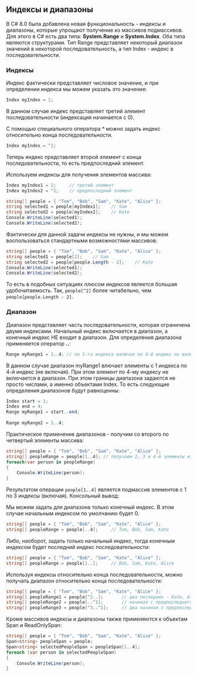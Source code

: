 ## Индексы и диапазоны

В C# 8.0 была добавлена новая функциональность - индексы и диапазоны, которые упрощают получение из массивов подмассивов. 
Для этого в C# есть два типа: **System.Range** и **System.Index**. Оба типа являются структурами. Тип Range представляет некоторый диапазон значений 
в некоторой последовательность, а тип Index - индекс в последовательности.

### Индексы

Индекс фактически представляет числовое значение, и при определении индекса мы можем указать это значение:

```cs
Index myIndex = 2;
```

В данном случае индекс представляет третий элемент последовательности (индексация начинается с 0).

С помощью специального оператора **^** можно задать индекс относительно конца последовательности.

```cs
Index myIndex = ^2;
```

Теперь индекс представляет второй элемент с конца последовательности, то есть предпоследний элемент.

Используем индексы для получения элементов массива:

```cs
Index myIndex1 = 2;		// третий элемент
Index myIndex2 = ^2;	// предпоследний элемент

string[] people = { "Tom", "Bob", "Sam", "Kate", "Alice" };
string selected1 = people[myIndex1];    // Sam
string selected2 = people[myIndex2];    // Kate
Console.WriteLine(selected1);   
Console.WriteLine(selected2);
```

Фактически для данной задачи индексы не нужны, и мы можем воспользоваться стандартными возможностями массивов:

```cs
string[] people = { "Tom", "Bob", "Sam", "Kate", "Alice" };
string selected1 = people[2];    // Sam
string selected2 = people[people.Length - 2];    // Kate
Console.WriteLine(selected1);   
Console.WriteLine(selected2);
```

То есть в подобных ситуациях плюсом индексов является большая удобочитаемость. Так, `people[^2]` более читабельно, чем `people[people.Length - 2]`.

### Диапазон

Диапазон представляет часть последовательности, которая ограничена двумя индексами. Начальный индекс включается в диапазон, а конечный индекс НЕ входит в диапазон. 
Для определения диапазона применяется оператор **..**:

```cs
Range myRange1 = 1..4; // по 1-го индекса включая по 4-й индекс не включая
```

В данном случае диапазон myRange1 влючает элементы с 1 индекса по 4-й индекс (не включая). При этом элемент по 4-му индексу не 
включается в диапазон. При этом границы диапазона задаются не просто числами, а именно объектами Index. То есть следующие определения диапазонов будут равноценны:

```cs
Index start = 1;
Index end = 4;
Range myRange1 = start..end;
			
Range myRange2 = 1..4;
```

Практическое применение диапазонов - получим со второго по четвертый элементы массива:

```cs
string[] people = { "Tom", "Bob", "Sam", "Kate", "Alice" };
string[] peopleRange = people[1..4]; // получаем 2, 3 и 4-й элементы из массива
foreach(var person in peopleRange)
{
	Console.WriteLine(person);
}
```

Результатом операции `people[1..4]` является подмассив элементов с 1 по 3 индексы (включая). Консольный вывод:

Мы можем задать для диапазона только конечный индекс. В этом случае начальным индексом по умолчанию будет 0.

```cs
string[] people = { "Tom", "Bob", "Sam", "Kate", "Alice" };
string[] peopleRange = people[..4];     // Tom, Bob, Sam, Kate
```

Либо, наоборот, задать только начальный индекс, тогда конечным индексом будет последний индекс последовательности:

```cs
string[] people = { "Tom", "Bob", "Sam", "Kate", "Alice" };
string[] peopleRange = people[1..];     // Bob, Sam, Kate, Alice
```

Используя индексы относительно конца последовательности, можно получать диапазон относительно конца последовательности:

```cs
string[] people = { "Tom", "Bob", "Sam", "Kate", "Alice" };
string[] peopleRange1 = people[^2..];     	// два последних - Kate, Alice
string[] peopleRange2 = people[..^1];   	// начиная с предпоследнего - Tom, Bob, Sam, Kate
string[] peopleRange3 = people[^3..^1];   	// два начиная с предпоследнего - Sam, Kate
```

Кроме массивов индексы и диапазоны также применяются к объектам Span и ReadOnlySpan:

```cs
string[] people = { "Tom", "Bob", "Sam", "Kate", "Alice" };
Span<string> peopleSpan = people;
Span<string> selectedPeopleSpan = peopleSpan[1..4];
foreach (var person in selectedPeopleSpan)
{
	Console.WriteLine(person);
}
```

